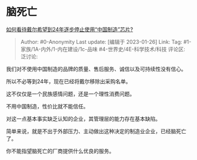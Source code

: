 # 脑死亡
[如何看待戴尔希望到24年逐步停止使用“中国制造”芯片?](https://www.zhihu.com/question/577081728/answer/2861056857)

> Author: #0-Anonymity
> Last update: [编辑于 2023-01-26]
> Link:
> Tag: #1-家族/1A-内外/1-内在建设/1c-品味 #4-世界史/4E-科学技术/科技
> 评论区:
> 泛讨论:

我们对不使用中国制造的品牌的质量、售后服务、诚信以及可持续性没有信心。

所以不必等到24年，现在已经将戴尔移除出采购名单。

这不仅仅是一个民族感情问题，还是一个理性消费问题。

不用中国制造，性价比就不能信任。

对这一点基本事实缺乏认知的企业，其管理层的能力存在基本缺陷。

简单来说，就是不出于外部压力、主动做出这种决定的制造业企业，已经脑死亡了。

你不能指望脑死亡的厂商提供什么优良的服务。
